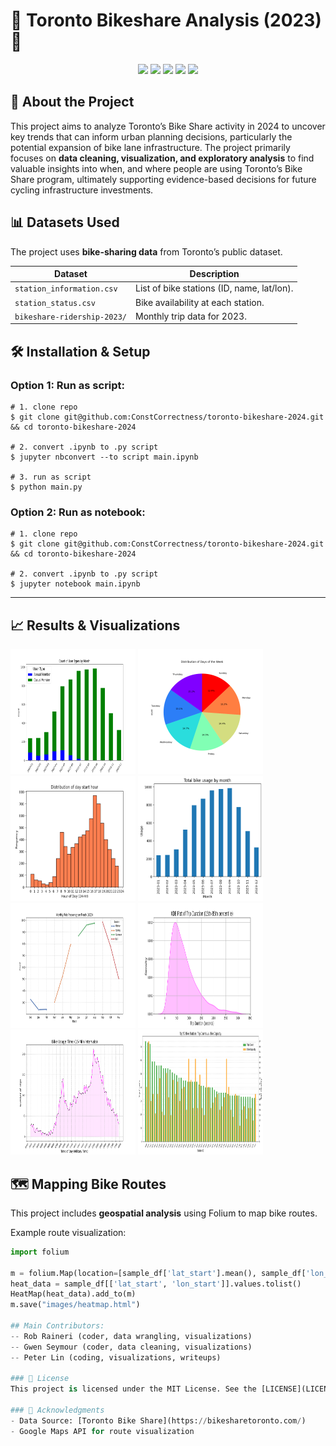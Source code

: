 # 🚴 Toronto Bikeshare Analysis (2023) 🚴

<p align="center">
  <img src="https://img.shields.io/badge/numpy-%23013243.svg?style=for-the-badge&logo=numpy&logoColor=white" />
  <img src="https://img.shields.io/badge/pandas-%23150458.svg?style=for-the-badge&logo=pandas&logoColor=white" />
  <img src="https://img.shields.io/badge/Matplotlib-%23ffffff.svg?style=for-the-badge&logo=Matplotlib&logoColor=black" />
  <img src="https://img.shields.io/badge/Seaborn-%231572B6.svg?style=for-the-badge&logo=Seaborn&logoColor=white" />
  <img src="https://img.shields.io/badge/Folium-%234CAF50.svg?style=for-the-badge&logo=folium&logoColor=white" />
</p>

## 📌 About the Project 
This project aims to analyze Toronto’s Bike Share activity in 2024 to uncover key trends that can inform urban planning decisions, particularly the potential expansion of bike lane infrastructure. The project primarily focuses on **data cleaning, visualization, and exploratory analysis** to find valuable insights into when, and where people are using Toronto’s Bike Share program, ultimately supporting evidence-based decisions for future cycling infrastructure investments.

## 📊 Datasets Used
The project uses **bike-sharing data** from Toronto’s public dataset.

| Dataset                        | Description                                      |
|--------------------------------|--------------------------------------------------|
| `station_information.csv`      | List of bike stations (ID, name, lat/lon).       |
| `station_status.csv`           | Bike availability at each station.               |
| `bikeshare-ridership-2023/`    | Monthly trip data for 2023.                      |

## 🛠️ Installation & Setup

### Option 1: Run as script:
```shell
# 1. clone repo
$ git clone git@github.com:ConstCorrectness/toronto-bikeshare-2024.git && cd toronto-bikeshare-2024

# 2. convert .ipynb to .py script
$ jupyter nbconvert --to script main.ipynb

# 3. run as script
$ python main.py
```
### 
### Option 2: Run as notebook:
```shell
# 1. clone repo
$ git clone git@github.com:ConstCorrectness/toronto-bikeshare-2024.git && cd toronto-bikeshare-2024

# 2. convert .ipynb to .py script
$ jupyter notebook main.ipynb

```
---

## 📈 Results & Visualizations

<img src="images/fig1.png" width="200" height="200" />
<img src="images/fig2.png" width="200" height="200" />
<img src="images/fig3.png" width="200" height="200" />
<img src="images/fig4.png" width="200" height="200" />
<img src="images/fig5.png" width="200" height="200" />
<img src="images/fig6.png" width="200" height="200" />
<img src="images/fig7.png" width="200" height="200" />
<img src="images/fig8.png" width="200" height="200" />

## 🗺️ Mapping Bike Routes

This project includes **geospatial analysis** using Folium to map bike routes.

Example route visualization:
```python
import folium

m = folium.Map(location=[sample_df['lat_start'].mean(), sample_df['lon_start'].mean()], zoom_start=10)
heat_data = sample_df[['lat_start', 'lon_start']].values.tolist()
HeatMap(heat_data).add_to(m)
m.save("images/heatmap.html")

## Main Contributors:
-- Rob Raineri (coder, data wrangling, visualizations)
-- Gwen Seymour (coder, data cleaning, visualizations)
-- Peter Lin (coding, visualizations, writeups)

### 📜 License
This project is licensed under the MIT License. See the [LICENSE](LICENSE) file for details.

### 🙌 Acknowledgments
- Data Source: [Toronto Bike Share](https://bikesharetoronto.com/)
- Google Maps API for route visualization



